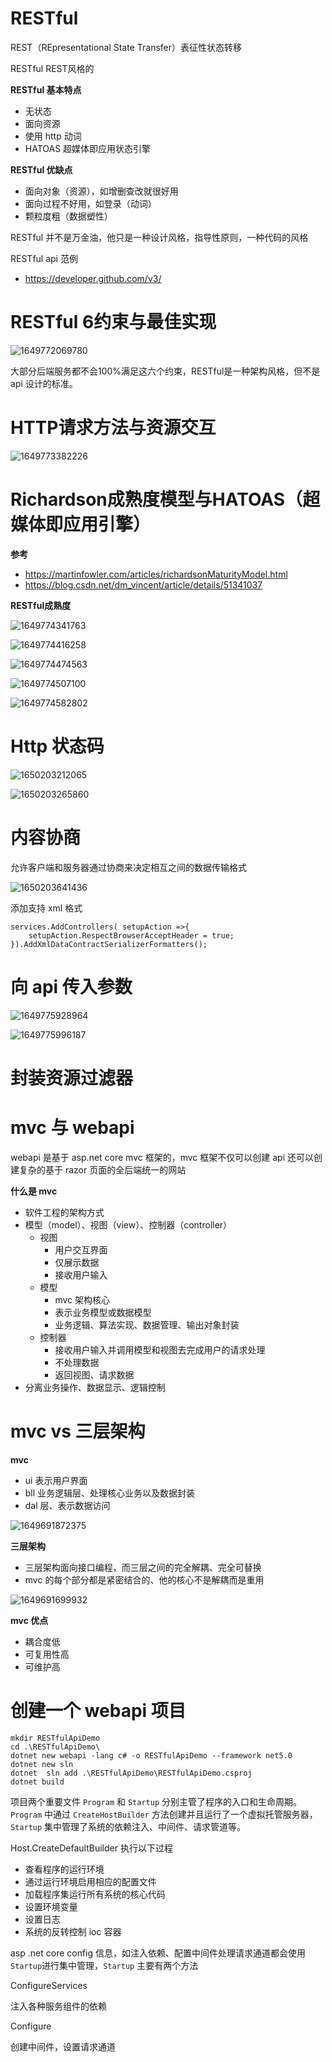 # RESTful

REST（REpresentational State Transfer）表征性状态转移

RESTful REST风格的



**RESTful 基本特点**

- 无状态
- 面向资源
- 使用 http 动词
- HATOAS 超媒体即应用状态引擎

**RESTful 优缺点**

- 面向对象（资源），如增删查改就很好用
- 面向过程不好用，如登录（动词）
- 颗粒度粗（数据塑性）

RESTful 并不是万金油，他只是一种设计风格，指导性原则，一种代码的风格



RESTful api 范例

- https://developer.github.com/v3/



# RESTful 6约束与最佳实现

![1649772069780](RESTfulApi/1649772069780.png)



大部分后端服务都不会100%满足这六个约束，RESTful是一种架构风格，但不是 api 设计的标准。





# HTTP请求方法与资源交互

![1649773382226](RESTfulApi/1649773382226.png)



# Richardson成熟度模型与HATOAS（超媒体即应用引擎）

**参考**

- https://martinfowler.com/articles/richardsonMaturityModel.html
- https://blog.csdn.net/dm_vincent/article/details/51341037





**RESTful成熟度**

![1649774341763](RESTfulApi/1649774341763.png)





![1649774416258](RESTfulApi/1649774416258.png)





![1649774474563](RESTfulApi/1649774474563.png)





![1649774507100](RESTfulApi/1649774507100.png)



![1649774582802](RESTfulApi/1649774582802.png)





# Http 状态码

![1650203212065](RESTfulApi/1650203212065.png)



![1650203265860](RESTfulApi/1650203265860.png)





# 内容协商

允许客户端和服务器通过协商来决定相互之间的数据传输格式

![1650203641436](RESTfulApi/1650203641436.png)



添加支持 xml 格式

```
services.AddControllers( setupAction =>{
	setupAction.RespectBrowserAcceptHeader = true;
}).AddXmlDataContractSerializerFormatters();
```







# 向 api 传入参数

![1649775928964](RESTfulApi/1649775928964.png)



![1649775996187](RESTfulApi/1649775996187.png)















# 封装资源过滤器















# mvc 与 webapi

webapi 是基于 asp.net core mvc 框架的，mvc 框架不仅可以创建 api 还可以创建复杂的基于 razor 页面的全后端统一的网站



**什么是 mvc**

- 软件工程的架构方式
- 模型（model）、视图（view）、控制器（controller）
  - 视图
    - 用户交互界面
    - 仅展示数据
    - 接收用户输入
  - 模型
    - mvc 架构核心
    - 表示业务模型或数据模型
    - 业务逻辑、算法实现、数据管理、输出对象封装
  - 控制器
    - 接收用户输入并调用模型和视图去完成用户的请求处理
    - 不处理数据
    - 返回视图、请求数据
- 分离业务操作、数据显示、逻辑控制







# mvc vs 三层架构

**mvc**

- ui 表示用户界面
- bll 业务逻辑层、处理核心业务以及数据封装
- dal 层、表示数据访问

![1649691872375](RESTfulApi/1649691872375.png)

**三层架构**

- 三层架构面向接口编程，而三层之间的完全解耦、完全可替换
- mvc 的每个部分都是紧密结合的、他的核心不是解耦而是重用

![1649691699932](RESTfulApi/1649691699932.png)



**mvc 优点**

- 耦合度低
- 可复用性高
- 可维护高





# 创建一个 webapi 项目

```shell
mkdir RESTfulApiDemo
cd .\RESTfulApiDemo\
dotnet new webapi -lang c# -o RESTfulApiDemo --framework net5.0
dotnet new sln
dotnet  sln add .\RESTfulApiDemo\RESTfulApiDemo.csproj
dotnet build
```



项目两个重要文件 `Program` 和 `Startup` 分别主管了程序的入口和生命周期。`Program` 中通过 `CreateHostBuilder` 方法创建并且运行了一个虚拟托管服务器， `Startup` 集中管理了系统的依赖注入、中间件、请求管道等。



Host.CreateDefaultBuilder 执行以下过程

- 查看程序的运行环境
- 通过运行环境启用相应的配置文件
- 加载程序集运行所有系统的核心代码
- 设置环境变量
- 设置日志
- 系统的反转控制 ioc 容器



asp .net core config 信息，如注入依赖、配置中间件处理请求通道都会使用 `Startup`进行集中管理，`Startup` 主要有两个方法

ConfigureServices

注入各种服务组件的依赖



Configure

创建中间件，设置请求通道

